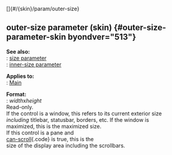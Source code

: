 []{#/{skin}/param/outer-size}    
## outer-size parameter (skin) {#outer-size-parameter-skin byondver="513"}    
**See also:**    
:   [size parameter](/ref/%7Bskin%7D/param/size/size.md)    
:   [inner-size parameter](/ref/%7Bskin%7D/param/inner-size/inner-size.md)    
<!-- -->    
**Applies to:**    
:   [Main](/ref/%7Bskin%7D/control/main/main.md)    
<!-- -->    
**Format:**    
:   *width*x*height*    
Read-only.    
If the control is a window, this refers to its current exterior size    
*including* titlebar, statusbar, borders, etc. If the window is    
maximized, this is the maximized size.    
If this control is a pane and    
[can-scroll](/ref/%7Bskin%7D/param/can-scroll/can-scroll.md){.code} is true, this is the    
size of the display area including the scrollbars.  